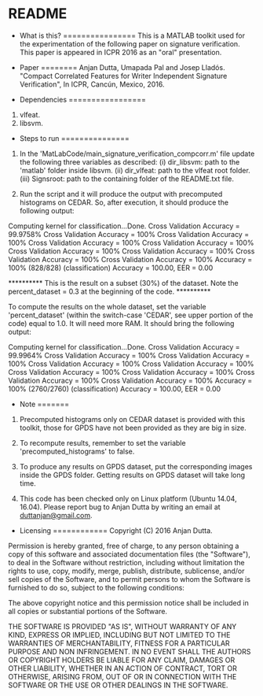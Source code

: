 # README #

* What is this?
================
This is a MATLAB toolkit used for the experimentation of the following paper on signature verification. This paper is appeared in ICPR 2016 as an "oral" presentation.

* Paper
========
Anjan Dutta, Umapada Pal and Josep Lladós. "Compact Correlated Features for Writer Independent Signature Verification", In ICPR, Cancún, Mexico, 2016.

* Dependencies
=================
1. vlfeat.
2. libsvm.

* Steps to run
===============
1. In the 'MatLabCode/main_signature_verification_compcorr.m' file update the following three variables as described:
 (i) dir_libsvm: path to the 'matlab' folder inside libsvm.
 (ii) dir_vlfeat: path to the vlfeat root folder.
 (iii) Signsroot: path to the containing folder of the README.txt file.

2. Run the script and it will produce the output with precomputed histograms on CEDAR. So, after execution, it should produce the following output:

Computing kernel for classification...Done.
Cross Validation Accuracy = 99.9758%
Cross Validation Accuracy = 100%
Cross Validation Accuracy = 100%
Cross Validation Accuracy = 100%
Cross Validation Accuracy = 100%
Cross Validation Accuracy = 100%
Cross Validation Accuracy = 100%
Cross Validation Accuracy = 100%
Cross Validation Accuracy = 100%
Accuracy = 100% (828/828) (classification)
Accuracy = 100.00, EER = 0.00

********** This is the result on a subset (30%) of the dataset. Note the percent_dataset = 0.3 at the beginning of the code. **********

To compute the results on the whole dataset, set the variable 'percent_dataset' (within the switch-case 'CEDAR', see upper portion of the code) equal to 1.0. It will need more RAM. It should bring the following output:

Computing kernel for classification...Done.
Cross Validation Accuracy = 99.9964%
Cross Validation Accuracy = 100%
Cross Validation Accuracy = 100%
Cross Validation Accuracy = 100%
Cross Validation Accuracy = 100%
Cross Validation Accuracy = 100%
Cross Validation Accuracy = 100%
Cross Validation Accuracy = 100%
Cross Validation Accuracy = 100%
Accuracy = 100% (2760/2760) (classification)
Accuracy = 100.00, EER = 0.00

* Note
=======

1. Precomputed histograms only on CEDAR dataset is provided with this toolkit, those for GPDS have not been provided as they are big in size.

2. To recompute results, remember to set the variable 'precomputed_histograms' to false.

3. To produce any results on GPDS dataset, put the corresponding images inside the GPDS folder. Getting results on GPDS dataset will take long time.

4. This code has been checked only on Linux platform (Ubuntu 14.04, 16.04). Please report bug to Anjan Dutta by writing an email at duttanjan@gmail.com.

* Licensing
============
Copyright (C) 2016 Anjan Dutta.

Permission is hereby granted, free of charge, to any person
obtaining a copy of this software and associated documentation
files (the "Software"), to deal in the Software without
restriction, including without limitation the rights to use,
copy, modify, merge, publish, distribute, sublicense, and/or
sell copies of the Software, and to permit persons to whom the
Software is furnished to do so, subject to the following
conditions:

The above copyright notice and this permission notice shall be
included in all copies or substantial portions of the Software.

THE SOFTWARE IS PROVIDED "AS IS", WITHOUT WARRANTY OF ANY KIND,
EXPRESS OR IMPLIED, INCLUDING BUT NOT LIMITED TO THE WARRANTIES
OF MERCHANTABILITY, FITNESS FOR A PARTICULAR PURPOSE AND
NON INFRINGEMENT. IN NO EVENT SHALL THE AUTHORS OR COPYRIGHT
HOLDERS BE LIABLE FOR ANY CLAIM, DAMAGES OR OTHER LIABILITY,
WHETHER IN AN ACTION OF CONTRACT, TORT OR OTHERWISE, ARISING
FROM, OUT OF OR IN CONNECTION WITH THE SOFTWARE OR THE USE OR
OTHER DEALINGS IN THE SOFTWARE.